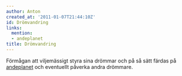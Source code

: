 ```yaml
---
author: Anton
created_at: '2011-01-07T21:44:10Z'
id: Drömvandring
links:
  mention:
  - andeplanet
title: Drömvandring
---
```


Förmågan att viljemässigt styra sina drömmar och på så sätt färdas på [andeplanet] och eventuellt
påverka andra drömmare.

  [andeplanet]: andeplanet
